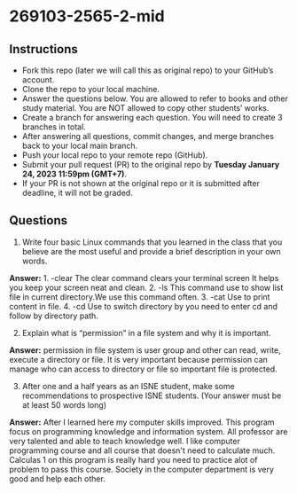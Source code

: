 # 269103-2565-2-mid

## Instructions

- Fork this repo (later we will call this as original repo) to your GitHub’s account. 
- Clone the repo to your local machine.
- Answer the questions below. You are allowed to refer to books and other study material. You are NOT allowed to copy other students’ works. 
- Create a branch for answering each question. You will need to create 3 branches in total.
- After answering all questions, commit changes, and merge branches back to your local main branch.
- Push your local repo to your remote repo (GitHub).
- Submit your pull request (PR) to the original repo by **Tuesday January 24, 2023 11:59pm (GMT+7)**.
- If your PR is not shown at the original repo or it is submitted after deadline, it will not be graded.

## Questions

1. Write four basic Linux commands that you learned in the class that you believe are the most useful and provide a brief description in your own words. 

**Answer:** 1. -clear The clear command clears your terminal screen It helps you keep your screen neat and clean.
            2. -ls    This command use to show list file in current directory.We use this command often.
            3. -cat   Use to print content in file.
            4. -cd    Use to switch directory by you need to enter cd and follow by directory path.


2. Explain what is “permission” in a file system and why it is important.

**Answer:** permission in file system is user group and other can read, write, execute a directory or file. It is very important because permission can manage who can access to directory or file so important file is protected.

3. After one and a half years as an ISNE student, make some recommendations to prospective ISNE students. (Your answer must be at least 50 words long)

**Answer:** After I learned here my computer skills improved. This program focus on programming knowledge and information system. All professor are very talented and able to teach knowledge well. I like computer programming course and all course that doesn't need to calculate much. Calculas 1 on this program is really hard you need to practice alot of problem to pass this course. Society in the computer department is very good and help each other.

